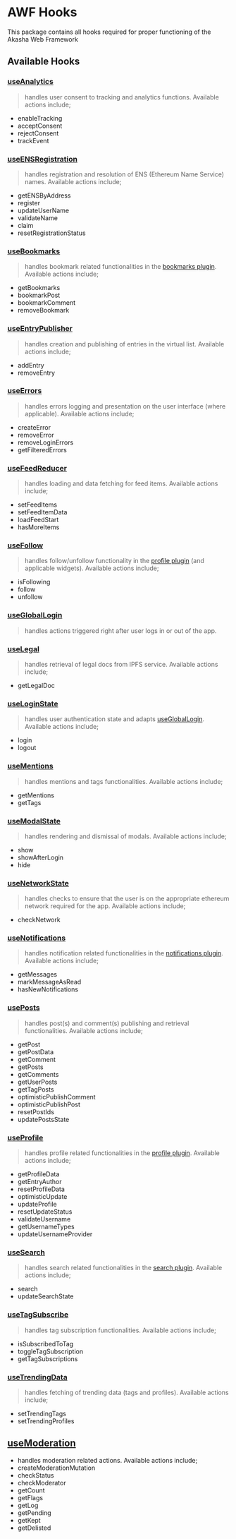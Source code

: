 # AWF Hooks

This package contains all hooks required for proper functioning of the Akasha Web Framework

## Available Hooks

### [useAnalytics](./src/use-analytics.ts)
> handles user consent to tracking and analytics functions. Available actions include;
- enableTracking
- acceptConsent
- rejectConsent
- trackEvent

### [useENSRegistration](./src/use-ens-registration.ts)
> handles registration and resolution of ENS (Ethereum Name Service) names. Available actions include;
- getENSByAddress
- register
- updateUserName
- validateName
- claim
- resetRegistrationStatus

### [useBookmarks](./src/use-entry-bookmark.ts)
> handles bookmark related functionalities in the [bookmarks plugin](../plugins/bookmarks/README.md). Available actions include;
- getBookmarks
- bookmarkPost
- bookmarkComment
- removeBookmark


### [useEntryPublisher](./src/use-entry-publisher.ts)
> handles creation and publishing of entries in the virtual list. Available actions include;
- addEntry
- removeEntry

### [useErrors](./src/use-error-state.ts)
> handles errors logging and presentation on the user interface (where applicable). Available actions include;
- createError
- removeError
- removeLoginErrors
- getFilteredErrors

### [useFeedReducer](./src/use-feed-reducer.ts)
> handles loading and data fetching for feed items. Available actions include;
- setFeedItems
- setFeedItemData
- loadFeedStart
- hasMoreItems

### [useFollow](./src/use-follow.ts)
> handles follow/unfollow functionality in the [profile plugin](../plugins/profile/README.md) (and applicable widgets). Available actions include;
- isFollowing
- follow
- unfollow

### [useGlobalLogin](./src/use-global-login.ts)
> handles actions triggered right after user logs in or out of the app.

### [useLegal](./src/use-legal.ts)
> handles retrieval of legal docs from IPFS service. Available actions include;
- getLegalDoc

### [useLoginState](./src/use-login-state.ts)
> handles user authentication state and adapts [useGlobalLogin](#useGlobalLogin). Available actions include;
- login
- logout

### [useMentions](./src/use-mentions.ts)
> handles mentions and tags functionalities. Available actions include;
- getMentions
- getTags

### [useModalState](./src/use-modal-state.ts)
> handles rendering and dismissal of modals. Available actions include;
- show
- showAfterLogin
- hide


### [useNetworkState](./src/use-network-state.ts)
> handles checks to ensure that the user is on the appropriate ethereum network required for the app. Available actions include;
- checkNetwork

### [useNotifications](./src/use-notifications.ts)
> handles notification related functionalities in the [notifications plugin](../plugins/notifications/README.md). Available actions include;
- getMessages
- markMessageAsRead
- hasNewNotifications

### [usePosts](./src/use-posts.ts)
> handles post(s) and comment(s) publishing and retrieval functionalities. Available actions include;
- getPost
- getPostData
- getComment
- getPosts
- getComments
- getUserPosts
- getTagPosts
- optimisticPublishComment
- optimisticPublishPost
- resetPostIds
- updatePostsState

### [useProfile](./src/use-profile.ts)
> handles profile related functionalities in the [profile plugin](../plugins/profile/README.md). Available actions include;
- getProfileData
- getEntryAuthor
- resetProfileData
- optimisticUpdate
- updateProfile
- resetUpdateStatus
- validateUsername
- getUsernameTypes
- updateUsernameProvider

### [useSearch](./src/use-search.ts)
> handles search related functionalities in the [search plugin](../plugins/search/README.md). Available actions include;
- search
- updateSearchState


### [useTagSubscribe](./src/use-tag-subscribe.ts)
> handles tag subscription functionalities. Available actions include;
- isSubscribedToTag
- toggleTagSubscription
- getTagSubscriptions

### [useTrendingData](./src/use-trending-data.ts)
> handles fetching of trending data (tags and profiles). Available actions include;
- setTrendingTags
- setTrendingProfiles

## [useModeration](./src/use-moderation.ts)
- handles moderation related actions. Available actions include;
- createModerationMutation
- checkStatus
- checkModerator
- getCount
- getFlags
- getLog
- getPending
- getKept
- getDelisted

